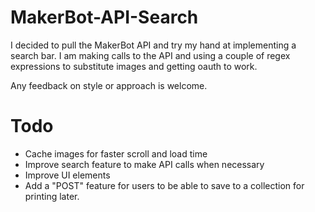 MakerBot-API-Search
===================

I decided to pull the MakerBot API and try my hand at implementing a search bar.  I am making calls to the API and using a couple of regex expressions to substitute images and getting oauth to work.

Any feedback on style or approach is welcome.

Todo
====

- Cache images for faster scroll and load time
- Improve search feature to make API calls when necessary
- Improve UI elements
- Add a "POST" feature for users to be able to save to a collection for printing later.
